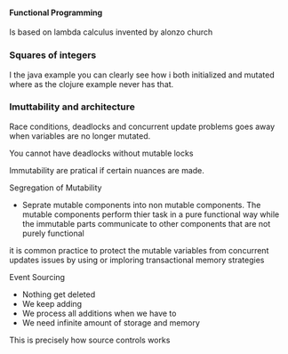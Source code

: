 #### Functional Programming
Is based on lambda calculus invented by alonzo church

### Squares of integers
I the java example you can clearly see how i both initialized and mutated where as
the clojure example never has that.

### Imuttability and architecture
Race conditions, deadlocks  and concurrent update problems goes away when variables are no longer mutated.

You cannot have deadlocks without mutable locks

Immutability are pratical if certain nuances are made.


Segregation of Mutability
 - Seprate mutable components into non mutable components.
 The mutable components perform thier task in a pure functional way while the immutable parts communicate to other components
 that are not purely functional

 it is common practice to protect the mutable variables from concurrent updates issues by using or imploring transactional memory strategies



 Event Sourcing
  - Nothing get deleted
  - We keep adding 
  - We process all additions when we have to 
  - We need infinite amount of storage and memory

  This is precisely how source controls works


  
